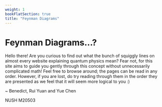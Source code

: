 ```yaml
---
weight: 1
bookFlatSection: true
title: "Feynman Diagrams"
---
```


# Feynman Diagrams...?

Hello there! Are you curious to find out what the bunch of squiggly lines on almost every website explaining quantum physics mean? Fear not, for this site aims to guide you gently through this concept without unnecessarily complicated math! Feel free to browse around; the pages can be read in any order. However, if you are lost, do try reading through them in the order they are presented as we feel that it will seem more logical to you :)



~ Benedict, Rui Yuan and Yue Chen

NUSH M20503